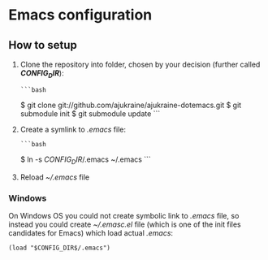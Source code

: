 Emacs configuration
===================

## How to setup ##

1. Clone the repository into folder, chosen by your decision (further called **$CONFIG_DIR$**):

	   ```bash
	$ git clone git://github.com/ajukraine/ajukraine-dotemacs.git
	$ git submodule init
	$ git submodule update
	   ```

2. Create a symlink to *.emacs* file:

	   ```bash
	$ ln -s $CONFIG_DIR$/.emacs ~/.emacs
	   ```

3. Reload *~/.emacs* file

### Windows ###

On Windows OS you could not create symbolic link to *.emacs* file, so instead you could create *~/.emasc.el* file (which is one of the init files candidates for Emacs) which load actual *.emacs*:

	(load "$CONFIG_DIR$/.emacs")
